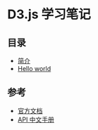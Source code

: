 # D3.js 学习笔记

## 目录

* [简介](introduction.md)
* [Hello world](hello.md)

## 参考

* [官方文档](https://github.com/d3/d3/wiki)
* [API 中文手册](https://github.com/d3/d3/wiki/API--%E4%B8%AD%E6%96%87%E6%89%8B%E5%86%8C)
